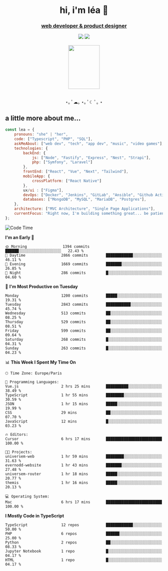 <h1 align="center">hi, i'm léa 🌙</h1>
<h3 align="center"><ins>web developer & product designer</ins></h3>  
<div align="center">
  <a href="https://www.linkedin.com/in/lea-reiter22/"><img src="https://img.shields.io/badge/LinkedIn-0077B5?style=for-the-badge&logo=linkedin&logoColor=white"/></a>
  <a href="mailto:lea.reiter@outlook.fr"><img src="https://img.shields.io/badge/Contact-2A2A2A?style=for-the-badge&logo=minutemailer&logoColor=white"/></a>
</div>
<br>
  <div align="center">  <img src="https://github.com/xmnchild/xmnchild/blob/main/1702415560_StardewValleyHappyGreyCat.png" height="140" width="100"/>
</div>
<br>
  <p align="center">
                 ⋆｡ ﾟ☁︎｡ ⋆｡ ﾟ☾ ﾟ｡ ⋆
  </p>
  <h2>a little more about me...</h2>
  
```js
const lea = {
    pronouns: "she" | "her",
    code: ["Typescript", "PHP", "SQL"],
    askMeAbout: ["web dev", "tech", "app dev", "music", "video games"],
    technologies: {
        backEnd: {
            js: ["Node", "Fastify", "Express", "Nest", "Strapi"],
            php: ["Symfony", "Laravel"]
        },
        frontEnd: ["React", "Vue", "Next", "Tailwind"],
        mobileApp: {
            crossPlatform: ["React Native"]
        },
        ux/ui : ["Figma"],
        devOps: ["Docker", "Jenkins", "GitLab", "Ansible", "Github Actions"],
        databases: ["MongoDB", "MySQL", "MariaDB", "Postgres"],
    },
    architecture: ["MVC Architecture", "Single Page Applications"],
    currentFocus: "Right now, I'm building something great... be patient.",
};
```
<!--START_SECTION:waka-->
![Code Time](http://img.shields.io/badge/Code%20Time-462%20hrs%204%20mins-blue)

**I'm an Early 🐤** 

```text
🌞 Morning                1394 commits        ██████░░░░░░░░░░░░░░░░░░░   22.43 % 
🌆 Daytime                2866 commits        ████████████░░░░░░░░░░░░░   46.11 % 
🌃 Evening                1669 commits        ███████░░░░░░░░░░░░░░░░░░   26.85 % 
🌙 Night                  286 commits         █░░░░░░░░░░░░░░░░░░░░░░░░   04.60 % 
```
📅 **I'm Most Productive on Tuesday** 

```text
Monday                   1200 commits        █████░░░░░░░░░░░░░░░░░░░░   19.31 % 
Tuesday                  2843 commits        ███████████░░░░░░░░░░░░░░   45.74 % 
Wednesday                513 commits         ██░░░░░░░░░░░░░░░░░░░░░░░   08.25 % 
Thursday                 529 commits         ██░░░░░░░░░░░░░░░░░░░░░░░   08.51 % 
Friday                   599 commits         ██░░░░░░░░░░░░░░░░░░░░░░░   09.64 % 
Saturday                 268 commits         █░░░░░░░░░░░░░░░░░░░░░░░░   04.31 % 
Sunday                   263 commits         █░░░░░░░░░░░░░░░░░░░░░░░░   04.23 % 
```


📊 **This Week I Spent My Time On** 

```text
🕑︎ Time Zone: Europe/Paris

💬 Programming Languages: 
Vue.js                   2 hrs 25 mins       ██████████░░░░░░░░░░░░░░░   38.49 % 
TypeScript               1 hr 55 mins        ████████░░░░░░░░░░░░░░░░░   30.59 % 
JSON                     1 hr 15 mins        █████░░░░░░░░░░░░░░░░░░░░   19.99 % 
CSS                      29 mins             ██░░░░░░░░░░░░░░░░░░░░░░░   07.70 % 
JavaScript               12 mins             █░░░░░░░░░░░░░░░░░░░░░░░░   03.23 % 

🔥 Editors: 
Cursor                   6 hrs 17 mins       █████████████████████████   100.00 % 

🐱‍💻 Projects: 
universem-web            1 hr 59 mins        ████████░░░░░░░░░░░░░░░░░   31.63 % 
evernodd-website         1 hr 43 mins        ███████░░░░░░░░░░░░░░░░░░   27.48 % 
universem-router         1 hr 18 mins        █████░░░░░░░░░░░░░░░░░░░░   20.77 % 
themis                   1 hr 16 mins        █████░░░░░░░░░░░░░░░░░░░░   20.13 % 

💻 Operating System: 
Mac                      6 hrs 17 mins       █████████████████████████   100.00 % 
```

**I Mostly Code in TypeScript** 

```text
TypeScript               12 repos            ████████████░░░░░░░░░░░░░   50.00 % 
PHP                      6 repos             ██████░░░░░░░░░░░░░░░░░░░   25.00 % 
Python                   2 repos             ██░░░░░░░░░░░░░░░░░░░░░░░   08.33 % 
Jupyter Notebook         1 repo              █░░░░░░░░░░░░░░░░░░░░░░░░   04.17 % 
HTML                     1 repo              █░░░░░░░░░░░░░░░░░░░░░░░░   04.17 % 
```




<!--END_SECTION:waka-->

